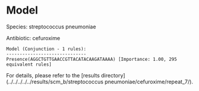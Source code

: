 
# Model

Species: streptococcus pneumoniae

Antibiotic: cefuroxime

```
Model (Conjunction - 1 rules):
------------------------------
Presence(AGGCTGTTGAACCGTTACATACAAGATAAAA) [Importance: 1.00, 295 equivalent rules]

```

For details, please refer to the [results directory](../../../../../results/scm_b/streptococcus pneumoniae/cefuroxime/repeat_7/).


